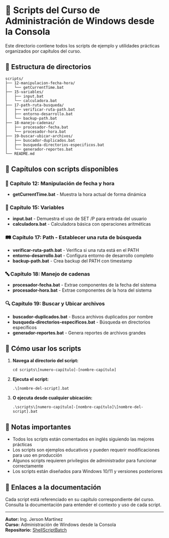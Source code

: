 # 📁 Scripts del Curso de Administración de Windows desde la Consola

Este directorio contiene todos los scripts de ejemplo y utilidades prácticas organizados por capítulos del curso.

## 📂 Estructura de directorios

```
scripts/
├── 12-manipulacion-fecha-hora/
│   └── getCurrentTime.bat
├── 15-variables/
│   ├── input.bat
│   └── calculadora.bat
├── 17-path-ruta-busqueda/
│   ├── verificar-ruta-path.bat
│   ├── entorno-desarrollo.bat
│   └── backup-path.bat
├── 18-manejo-cadenas/
│   ├── procesador-fecha.bat
│   └── procesador-hora.bat
├── 19-buscar-ubicar-archivos/
│   ├── buscador-duplicados.bat
│   ├── busqueda-directorios-especificos.bat
│   └── generador-reportes.bat
└── README.md
```

## 🎯 Capítulos con scripts disponibles

### 📅 Capítulo 12: Manipulación de fecha y hora
- **getCurrentTime.bat** - Muestra la hora actual de forma dinámica

### 🔧 Capítulo 15: Variables
- **input.bat** - Demuestra el uso de SET /P para entrada del usuario
- **calculadora.bat** - Calculadora básica con operaciones aritméticas

### 🛤️ Capítulo 17: Path - Establecer una ruta de búsqueda
- **verificar-ruta-path.bat** - Verifica si una ruta está en el PATH
- **entorno-desarrollo.bat** - Configura entorno de desarrollo completo
- **backup-path.bat** - Crea backup del PATH con timestamp

### 🔤 Capítulo 18: Manejo de cadenas
- **procesador-fecha.bat** - Extrae componentes de la fecha del sistema
- **procesador-hora.bat** - Extrae componentes de la hora del sistema

### 🔍 Capítulo 19: Buscar y Ubicar archivos
- **buscador-duplicados.bat** - Busca archivos duplicados por nombre
- **busqueda-directorios-especificos.bat** - Búsqueda en directorios específicos
- **generador-reportes.bat** - Genera reportes de archivos grandes

## 🚀 Cómo usar los scripts

1. **Navega al directorio del script:**
   ```batch
   cd scripts\[numero-capítulo]-[nombre-capítulo]
   ```

2. **Ejecuta el script:**
   ```batch
   .\[nombre-del-script].bat
   ```

3. **O ejecuta desde cualquier ubicación:**
   ```batch
   .\scripts\[numero-capítulo]-[nombre-capítulo]\[nombre-del-script].bat
   ```

## 📝 Notas importantes

- Todos los scripts están comentados en inglés siguiendo las mejores prácticas
- Los scripts son ejemplos educativos y pueden requerir modificaciones para uso en producción
- Algunos scripts requieren privilegios de administrador para funcionar correctamente
- Los scripts están diseñados para Windows 10/11 y versiones posteriores

## 🔗 Enlaces a la documentación

Cada script está referenciado en su capítulo correspondiente del curso. Consulta la documentación para entender el contexto y uso de cada script.

---

**Autor:** Ing. Jerson Martínez  
**Curso:** Administración de Windows desde la Consola  
**Repositorio:** [ShellScriptBatch](https://github.com/jersonmartinez/ShellScriptBatch) 